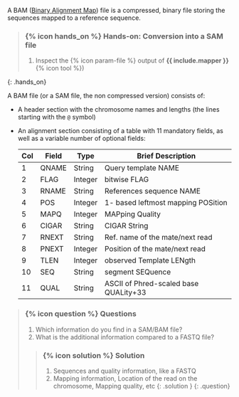 A BAM ([Binary Alignment Map](https://en.wikipedia.org/wiki/SAM_(file_format))) file is a compressed, binary file storing the sequences mapped to a reference sequence. 

> ### {% icon hands_on %} Hands-on: Conversion into a SAM file
>
> 1. Inspect the {% icon param-file %} output of **{{ include.mapper }}** {% icon tool %})
>
{: .hands_on}

A BAM file (or a SAM file, the non compressed version) consists of:

- A header section with the chromosome names and lengths (the lines starting with the `@` symbol)
- An alignment section consisting of a table with 11 mandatory fields, as well as a variable number of optional fields:

    Col | Field | Type | Brief Description
    --- | --- | --- | ---
    1 | QNAME | String | Query template NAME
    2 | FLAG | Integer | bitwise FLAG
    3 | RNAME | String | References sequence NAME
    4 | POS | Integer | 1- based leftmost mapping POSition
    5 | MAPQ | Integer | MAPping Quality
    6 | CIGAR | String | CIGAR String
    7 | RNEXT | String | Ref. name of the mate/next read
    8 | PNEXT | Integer | Position of the mate/next read
    9 | TLEN | Integer | observed Template LENgth
    10 | SEQ | String | segment SEQuence
    11 | QUAL | String | ASCII of Phred-scaled base QUALity+33 

> ### {% icon question %} Questions
>
> 1. Which information do you find in a SAM/BAM file?
> 2. What is the additional information compared to a FASTQ file?
>
> > ### {% icon solution %} Solution
> > 1. Sequences and quality information, like a FASTQ
> > 2. Mapping information, Location of the read on the chromosome, Mapping quality, etc
> {: .solution }
{: .question}
